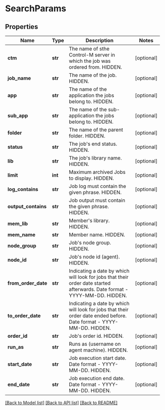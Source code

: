 # SearchParams

## Properties
Name | Type | Description | Notes
------------ | ------------- | ------------- | -------------
**ctm** | **str** | The name of sthe Control-M server in which the job was ordered from. HIDDEN. | [optional] 
**job_name** | **str** | The name of the job. HIDDEN. | [optional] 
**app** | **str** | The name of the application the jobs belong to. HIDDEN. | [optional] 
**sub_app** | **str** | The name of the sub-application the jobs belong to. HIDDEN. | [optional] 
**folder** | **str** | The name of the parent folder. HIDDEN. | [optional] 
**status** | **str** | The job&#39;s end status. HIDDEN. | [optional] 
**lib** | **str** | The job&#39;s library name. HIDDEN. | [optional] 
**limit** | **int** | Maximum archived Jobs to display. HIDDEN. | [optional] 
**log_contains** | **str** | Job log must contain the given phrase. HIDDEN. | [optional] 
**output_contains** | **str** | Job output must contain the given phrase. HIDDEN. | [optional] 
**mem_lib** | **str** | Member&#39;s library. HIDDEN. | [optional] 
**mem_name** | **str** | Member name. HIDDEN. | [optional] 
**node_group** | **str** | Job&#39;s node group. HIDDEN. | [optional] 
**node_id** | **str** | Job&#39;s node id (agent). HIDDEN. | [optional] 
**from_order_date** | **str** | Indicating a date by which will look for jobs that their order date started afterwards. Date format - YYYY-MM-DD. HIDDEN. | [optional] 
**to_order_date** | **str** | Indicating a date by which will look for jobs that their order date ended before. Date format - YYYY-MM-DD. HIDDEN. | [optional] 
**order_id** | **str** | Job&#39;s order id. HIDDEN. | [optional] 
**run_as** | **str** | Runs as (username on agent machine). HIDDEN. | [optional] 
**start_date** | **str** | Job execution start date. Date format - YYYY-MM-DD. HIDDEN. | [optional] 
**end_date** | **str** | Job execution end date. Date format - YYYY-MM-DD. HIDDEN. | [optional] 

[[Back to Model list]](../README.md#documentation-for-models) [[Back to API list]](../README.md#documentation-for-api-endpoints) [[Back to README]](../README.md)


